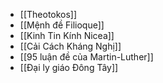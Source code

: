 - [[Theotokos]]
- [[Mệnh đề Filioque]]
- [[Kinh Tin Kính Nicea]]
- [[Cải Cách Kháng Nghị]]
- [[95 luận đề của Martin-Luther]]
- [[Đại ly giáo Đông Tây]]

